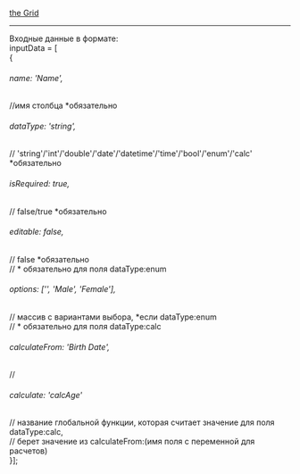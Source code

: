 <a href="helloWorld-EHoT.github.io/theGrid-testTask">the Grid</a><br>
<hr>
Входные данные в формате:<br>
inputData = [<br>
{<br>
<h6>name: 'Name',</h6> //имя столбца *обязательно<br>
<h6>dataType: 'string',</h6> // 'string'/'int'/'double'/'date'/'datetime'/'time'/'bool'/'enum'/'calc' *обязательно<br>
<h6>isRequired: true,</h6> // false/true *обязательно<br>
<h6>editable: false,</h6> // false *обязательно<br>
// * обязательно для поля dataType:enum<br>
<h6>options: ['', 'Male', 'Female'],</h6> // массив с вариантами выбора, *если dataType:enum<br>
// * обязательно для поля dataType:calc<br>
<h6>calculateFrom: 'Birth Date',</h6> // <br>
<h6>calculate:     'calcAge'</h6> // название глобальной функции, которая считает значение для поля dataType:calc,<br>
                          // берет значение из calculateFrom:(имя поля с переменной для расчетов)<br>
}]; <br>         
